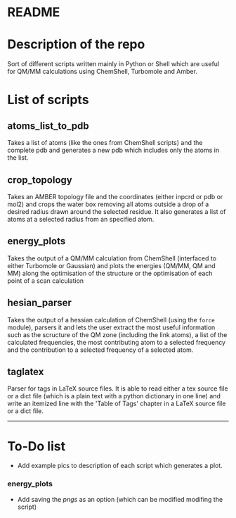 # README #

# Description of the repo

Sort of different scripts written mainly in Python or Shell which are useful for QM/MM calculations using ChemShell, Turbomole and Amber.

# List of scripts

## atoms_list_to_pdb

Takes a list of atoms (like the ones from ChemShell scripts) and the complete pdb and generates a new pdb which includes only the atoms in the list.


## crop_topology

Takes an AMBER topology file and the coordinates (either inpcrd or pdb or mol2) and crops the water box removing all atoms outside a drop of a desired radius drawn around the selected residue. It also generates a list of atoms at a selected radius from an specified atom.


## energy_plots

Takes the output of a QM/MM calculation from ChemShell (interfaced to either Turbomole or Gaussian) and plots the energies (QM/MM, QM and MM) along the optimisation of the structure or the optimisation of each point of a scan calculation


## hesian_parser

Takes the output of a hessian calculation of ChemShell (using the `force` module), parsers it and lets the user extract the most useful information such as the scructure of the QM zone (including the link atoms), a list of the calculated frequencies, the most contributing atom to a selected frequency and the contribution to a selected frequency of a selected atom. 


## taglatex

Parser for tags in LaTeX source files. It is able to read either a tex source file or a dict file (which is a plain text with a python dictionary in one line) and write an itemized line with the 'Table of Tags' chapter in a LaTeX source file or a dict file.

---

# To-Do list

- Add example pics to description of each script which generates a plot.

### energy_plots

- Add saving the _pngs_ as an option (which can be modified modifing the script)
